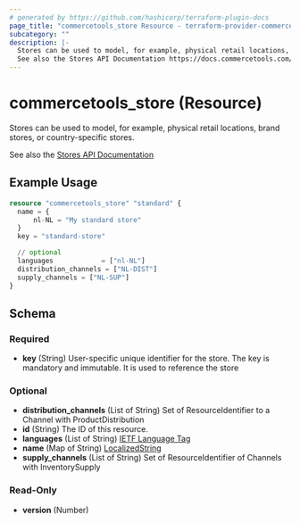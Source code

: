 ```yaml
---
# generated by https://github.com/hashicorp/terraform-plugin-docs
page_title: "commercetools_store Resource - terraform-provider-commercetools"
subcategory: ""
description: |-
  Stores can be used to model, for example, physical retail locations, brand stores, or country-specific stores.
  See also the Stores API Documentation https://docs.commercetools.com/api/projects/stores
---
```


# commercetools_store (Resource)

Stores can be used to model, for example, physical retail locations, brand stores, or country-specific stores.

See also the [Stores API Documentation](https://docs.commercetools.com/api/projects/stores)

## Example Usage

```terraform
resource "commercetools_store" "standard" {
  name = {
      nl-NL = "My standard store"
  }
  key = "standard-store"

  // optional
  languages            = ["nl-NL"]
  distribution_channels = ["NL-DIST"]
  supply_channels = ["NL-SUP"]
}
```

<!-- schema generated by tfplugindocs -->
## Schema

### Required

- **key** (String) User-specific unique identifier for the store. The key is mandatory and immutable. It is used to reference the store

### Optional

- **distribution_channels** (List of String) Set of ResourceIdentifier to a Channel with ProductDistribution
- **id** (String) The ID of this resource.
- **languages** (List of String) [IETF Language Tag](https://en.wikipedia.org/wiki/IETF_language_tag)
- **name** (Map of String) [LocalizedString](https://docs.commercetools.com/api/types#localizedstring)
- **supply_channels** (List of String) Set of ResourceIdentifier of Channels with InventorySupply

### Read-Only

- **version** (Number)


